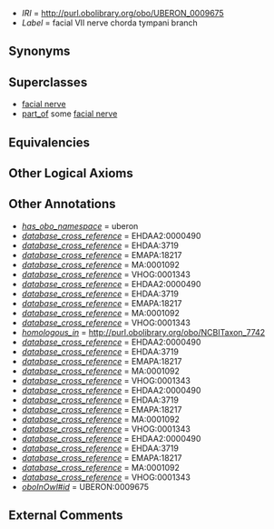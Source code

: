  * *IRI* = http://purl.obolibrary.org/obo/UBERON_0009675
 * *Label* = facial VII nerve chorda tympani branch

## Synonyms


## Superclasses

 * [facial nerve](../../UBERON/47/UBERON_0001647.md)
 * [part_of](../../BFO/50/BFO_0000050.md) some [facial nerve](../../UBERON/47/UBERON_0001647.md)

## Equivalencies


## Other Logical Axioms


## Other Annotations

 * *[has_obo_namespace](../../ce/oboInOwl#hasOBONamespace.md)* = uberon
 * *[database_cross_reference](../../ef/oboInOwl#hasDbXref.md)* = EHDAA2:0000490
 * *[database_cross_reference](../../ef/oboInOwl#hasDbXref.md)* = EHDAA:3719
 * *[database_cross_reference](../../ef/oboInOwl#hasDbXref.md)* = EMAPA:18217
 * *[database_cross_reference](../../ef/oboInOwl#hasDbXref.md)* = MA:0001092
 * *[database_cross_reference](../../ef/oboInOwl#hasDbXref.md)* = VHOG:0001343
 * *[database_cross_reference](../../ef/oboInOwl#hasDbXref.md)* = EHDAA2:0000490
 * *[database_cross_reference](../../ef/oboInOwl#hasDbXref.md)* = EHDAA:3719
 * *[database_cross_reference](../../ef/oboInOwl#hasDbXref.md)* = EMAPA:18217
 * *[database_cross_reference](../../ef/oboInOwl#hasDbXref.md)* = MA:0001092
 * *[database_cross_reference](../../ef/oboInOwl#hasDbXref.md)* = VHOG:0001343
 * *[homologous_in](../../core#homologous/in/core#homologous_in.md)* = http://purl.obolibrary.org/obo/NCBITaxon_7742
 * *[database_cross_reference](../../ef/oboInOwl#hasDbXref.md)* = EHDAA2:0000490
 * *[database_cross_reference](../../ef/oboInOwl#hasDbXref.md)* = EHDAA:3719
 * *[database_cross_reference](../../ef/oboInOwl#hasDbXref.md)* = EMAPA:18217
 * *[database_cross_reference](../../ef/oboInOwl#hasDbXref.md)* = MA:0001092
 * *[database_cross_reference](../../ef/oboInOwl#hasDbXref.md)* = VHOG:0001343
 * *[database_cross_reference](../../ef/oboInOwl#hasDbXref.md)* = EHDAA2:0000490
 * *[database_cross_reference](../../ef/oboInOwl#hasDbXref.md)* = EHDAA:3719
 * *[database_cross_reference](../../ef/oboInOwl#hasDbXref.md)* = EMAPA:18217
 * *[database_cross_reference](../../ef/oboInOwl#hasDbXref.md)* = MA:0001092
 * *[database_cross_reference](../../ef/oboInOwl#hasDbXref.md)* = VHOG:0001343
 * *[database_cross_reference](../../ef/oboInOwl#hasDbXref.md)* = EHDAA2:0000490
 * *[database_cross_reference](../../ef/oboInOwl#hasDbXref.md)* = EHDAA:3719
 * *[database_cross_reference](../../ef/oboInOwl#hasDbXref.md)* = EMAPA:18217
 * *[database_cross_reference](../../ef/oboInOwl#hasDbXref.md)* = MA:0001092
 * *[database_cross_reference](../../ef/oboInOwl#hasDbXref.md)* = VHOG:0001343
 * *[oboInOwl#id](../../id/oboInOwl#id.md)* = UBERON:0009675

## External Comments

